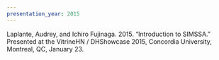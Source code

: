 ```yaml
---
presentation_year: 2015
---
```

Laplante, Audrey, and Ichiro Fujinaga. 2015. “Introduction to SIMSSA.” Presented at the VitrineHN / DHShowcase 2015, Concordia University, Montreal, QC, January 23.
